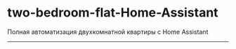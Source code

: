 # two-bedroom-flat-Home-Assistant
Полная автоматизация двухкомнатной квартиры c Home Assistant
_________
